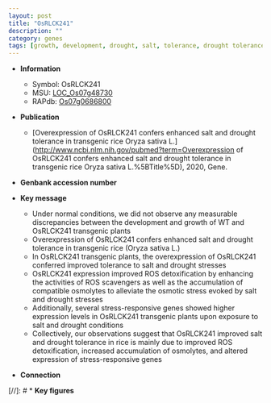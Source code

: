 ```yaml
---
layout: post
title: "OsRLCK241"
description: ""
category: genes
tags: [growth, development, drought, salt, tolerance, drought tolerance, stress, drought stress, osmotic stress]
---
```


* **Information**  
    + Symbol: OsRLCK241  
    + MSU: [LOC_Os07g48730](http://rice.uga.edu/cgi-bin/ORF_infopage.cgi?orf=LOC_Os07g48730)  
    + RAPdb: [Os07g0686800](http://rapdb.dna.affrc.go.jp/viewer/gbrowse_details/irgsp1?name=Os07g0686800)  

* **Publication**  
    + [Overexpression of OsRLCK241 confers enhanced salt and drought tolerance in transgenic rice Oryza sativa L.](http://www.ncbi.nlm.nih.gov/pubmed?term=Overexpression of OsRLCK241 confers enhanced salt and drought tolerance in transgenic rice Oryza sativa L.%5BTitle%5D), 2020, Gene.

* **Genbank accession number**  

* **Key message**  
    + Under normal conditions, we did not observe any measurable discrepancies between the development and growth of WT and OsRLCK241 transgenic plants
    + Overexpression of OsRLCK241 confers enhanced salt and drought tolerance in transgenic rice (Oryza sativa L.)
    + In OsRLCK241 transgenic plants, the overexpression of OsRLCK241 conferred improved tolerance to salt and drought stresses
    + OsRLCK241 expression improved ROS detoxification by enhancing the activities of ROS scavengers as well as the accumulation of compatible osmolytes to alleviate the osmotic stress evoked by salt and drought stresses
    + Additionally, several stress-responsive genes showed higher expression levels in OsRLCK241 transgenic plants upon exposure to salt and drought conditions
    + Collectively, our observations suggest that OsRLCK241 improved salt and drought tolerance in rice is mainly due to improved ROS detoxification, increased accumulation of osmolytes, and altered expression of stress-responsive genes

* **Connection**  

[//]: # * **Key figures**  


